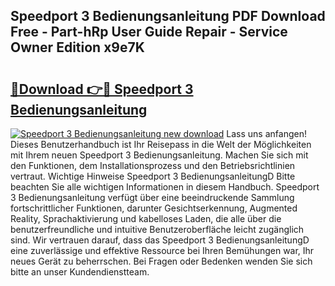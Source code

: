## Speedport 3 Bedienungsanleitung PDF Download Free - Part-hRp User Guide Repair - Service Owner Edition x9e7K

# <h2><a href="http://df3ozm.blite.top/?on=Speedport+3+Bedienungsanleitung">🔗Download 👉🔴 Speedport 3 Bedienungsanleitung</a></h2>

[![Speedport 3 Bedienungsanleitung new download](https://i.imgur.com/lujVjoI.png)](http://df3ozm.blite.top/?on=Speedport+3+Bedienungsanleitung)
Lass uns anfangen! Dieses Benutzerhandbuch ist Ihr Reisepass in die Welt der Möglichkeiten mit Ihrem neuen Speedport 3 Bedienungsanleitung. Machen Sie sich mit den Funktionen, dem Installationsprozess und den Betriebsrichtlinien vertraut. Wichtige Hinweise Speedport 3 BedienungsanleitungD Bitte beachten Sie alle wichtigen Informationen in diesem Handbuch. Speedport 3 Bedienungsanleitung verfügt über eine beeindruckende Sammlung fortschrittlicher Funktionen, darunter Gesichtserkennung, Augmented Reality, Sprachaktivierung und kabelloses Laden, die alle über die benutzerfreundliche und intuitive Benutzeroberfläche leicht zugänglich sind. Wir vertrauen darauf, dass das Speedport 3 BedienungsanleitungD eine zuverlässige und effektive Ressource bei Ihren Bemühungen war, Ihr neues Gerät zu beherrschen. Bei Fragen oder Bedenken wenden Sie sich bitte an unser Kundendienstteam.

